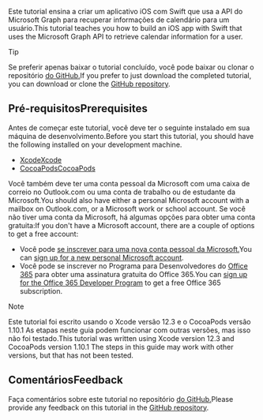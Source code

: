 <!-- markdownlint-disable MD002 MD041 -->

<span data-ttu-id="d4e0b-101">Este tutorial ensina a criar um aplicativo iOS com Swift que usa a API do Microsoft Graph para recuperar informações de calendário para um usuário.</span><span class="sxs-lookup"><span data-stu-id="d4e0b-101">This tutorial teaches you how to build an iOS app with Swift that uses the Microsoft Graph API to retrieve calendar information for a user.</span></span>

> [!TIP]
> <span data-ttu-id="d4e0b-102">Se preferir apenas baixar o tutorial concluído, você pode baixar ou clonar o repositório [do GitHub.](https://github.com/microsoftgraph/msgraph-training-ios-swift)</span><span class="sxs-lookup"><span data-stu-id="d4e0b-102">If you prefer to just download the completed tutorial, you can download or clone the [GitHub repository](https://github.com/microsoftgraph/msgraph-training-ios-swift).</span></span>

## <a name="prerequisites"></a><span data-ttu-id="d4e0b-103">Pré-requisitos</span><span class="sxs-lookup"><span data-stu-id="d4e0b-103">Prerequisites</span></span>

<span data-ttu-id="d4e0b-104">Antes de começar este tutorial, você deve ter o seguinte instalado em sua máquina de desenvolvimento.</span><span class="sxs-lookup"><span data-stu-id="d4e0b-104">Before you start this tutorial, you should have the following installed on your development machine.</span></span>

- [<span data-ttu-id="d4e0b-105">Xcode</span><span class="sxs-lookup"><span data-stu-id="d4e0b-105">Xcode</span></span>](https://developer.apple.com/xcode/)
- [<span data-ttu-id="d4e0b-106">CocoaPods</span><span class="sxs-lookup"><span data-stu-id="d4e0b-106">CocoaPods</span></span>](https://cocoapods.org)

<span data-ttu-id="d4e0b-107">Você também deve ter uma conta pessoal da Microsoft com uma caixa de correio no Outlook.com ou uma conta de trabalho ou de estudante da Microsoft.</span><span class="sxs-lookup"><span data-stu-id="d4e0b-107">You should also have either a personal Microsoft account with a mailbox on Outlook.com, or a Microsoft work or school account.</span></span> <span data-ttu-id="d4e0b-108">Se você não tiver uma conta da Microsoft, há algumas opções para obter uma conta gratuita:</span><span class="sxs-lookup"><span data-stu-id="d4e0b-108">If you don't have a Microsoft account, there are a couple of options to get a free account:</span></span>

- <span data-ttu-id="d4e0b-109">Você pode [se inscrever para uma nova conta pessoal da Microsoft.](https://signup.live.com/signup?wa=wsignin1.0&rpsnv=12&ct=1454618383&rver=6.4.6456.0&wp=MBI_SSL_SHARED&wreply=https://mail.live.com/default.aspx&id=64855&cbcxt=mai&bk=1454618383&uiflavor=web&uaid=b213a65b4fdc484382b6622b3ecaa547&mkt=E-US&lc=1033&lic=1)</span><span class="sxs-lookup"><span data-stu-id="d4e0b-109">You can [sign up for a new personal Microsoft account](https://signup.live.com/signup?wa=wsignin1.0&rpsnv=12&ct=1454618383&rver=6.4.6456.0&wp=MBI_SSL_SHARED&wreply=https://mail.live.com/default.aspx&id=64855&cbcxt=mai&bk=1454618383&uiflavor=web&uaid=b213a65b4fdc484382b6622b3ecaa547&mkt=E-US&lc=1033&lic=1).</span></span>
- <span data-ttu-id="d4e0b-110">Você pode se inscrever no Programa para Desenvolvedores do [Office 365](https://developer.microsoft.com/office/dev-program) para obter uma assinatura gratuita do Office 365.</span><span class="sxs-lookup"><span data-stu-id="d4e0b-110">You can [sign up for the Office 365 Developer Program](https://developer.microsoft.com/office/dev-program) to get a free Office 365 subscription.</span></span>

> [!NOTE]
> <span data-ttu-id="d4e0b-111">Este tutorial foi escrito usando o Xcode versão 12.3 e o CocoaPods versão 1.10.1 As etapas neste guia podem funcionar com outras versões, mas isso não foi testado.</span><span class="sxs-lookup"><span data-stu-id="d4e0b-111">This tutorial was written using Xcode version 12.3 and CocoaPods version 1.10.1 The steps in this guide may work with other versions, but that has not been tested.</span></span>

## <a name="feedback"></a><span data-ttu-id="d4e0b-112">Comentários</span><span class="sxs-lookup"><span data-stu-id="d4e0b-112">Feedback</span></span>

<span data-ttu-id="d4e0b-113">Faça comentários sobre este tutorial no repositório [do GitHub.](https://github.com/microsoftgraph/msgraph-training-ios-swift)</span><span class="sxs-lookup"><span data-stu-id="d4e0b-113">Please provide any feedback on this tutorial in the [GitHub repository](https://github.com/microsoftgraph/msgraph-training-ios-swift).</span></span>
